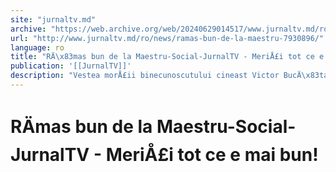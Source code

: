 ```yaml
---
site: "jurnaltv.md"
archive: "https://web.archive.org/web/20240629014517/www.jurnaltv.md/ro/news/ramas-bun-de-la-maestru-7930896/"
url: "http://www.jurnaltv.md/ro/news/ramas-bun-de-la-maestru-7930896/"
language: ro
title: "RÄ\x83mas bun de la Maestru-Social-JurnalTV - MeriÅ£i tot ce e mai bun!"
publication: '[[JurnalTV]]'
description: "Vestea morÅ£ii binecunoscutului cineast Victor BucÄ\x83taru a sensibilizat numeroÅ\x9Fi admiratori ai creaÅ£iei sale."
---
```


# RÄmas bun de la Maestru-Social-JurnalTV - MeriÅ£i tot ce e mai bun!

